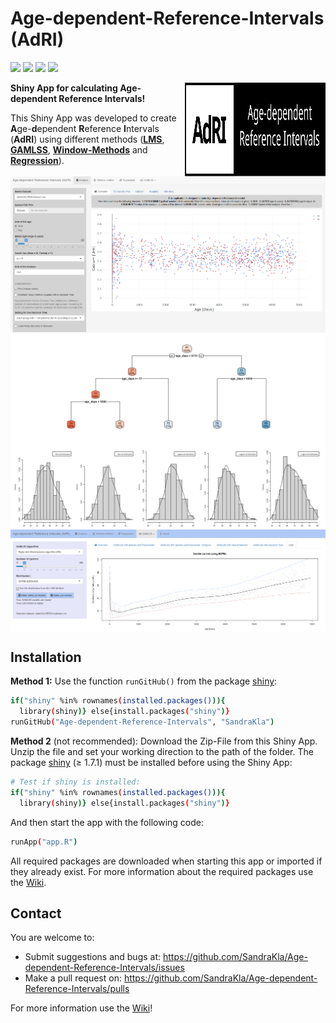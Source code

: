 # Age-dependent-Reference-Intervals (AdRI)

[![](https://img.shields.io/github/license/SandraKla/Age-dependent-Reference-Intervals.svg)]()
[![](https://img.shields.io/github/last-commit/SandraKla/Age-dependent-Reference-Intervals.svg)]()
[![](https://img.shields.io/github/languages/count/SandraKla/Age-dependent-Reference-Intervals.svg)]()
[![](https://img.shields.io/github/languages/top/SandraKla/Age-dependent-Reference-Intervals.svg)]()

<img src="www/Logo.svg" width="225px" height="150px" align="right"/>

**Shiny App for calculating Age-dependent Reference Intervals!**

This Shiny App was developed to create **A**ge-**d**ependent **R**eference **I**ntervals (**AdRI**) using different methods ([**LMS**](https://github.com/SandraKla/Age-dependent-Reference-Intervals/wiki/Generalized-additive-models-for-location,-scale-and-shape-(GAMLSS)#lms), [**GAMLSS**](https://github.com/SandraKla/Age-dependent-Reference-Intervals/wiki/Generalized-additive-models-for-location,-scale-and-shape-(GAMLSS)), [**Window-Methods**](https://github.com/SandraKla/Age-dependent-Reference-Intervals/wiki/Window-Methods) and [**Regression**](https://github.com/SandraKla/Age-dependent-Reference-Intervals/wiki/Regression)).

<img src="www/shiny_overview.png" align="center"/>
<img src="www/shiny_tree.png" align="center"/>
<img src="www/shiny_gamlss.png" align="center"/>

## Installation 

**Method 1:**
Use the function ```runGitHub()``` from the package [shiny](https://cran.r-project.org/web/packages/shiny/index.html):

```bash
if("shiny" %in% rownames(installed.packages())){
  library(shiny)} else{install.packages("shiny")}
runGitHub("Age-dependent-Reference-Intervals", "SandraKla")
```

**Method 2** (not recommended):
Download the Zip-File from this Shiny App. Unzip the file and set your working direction to the path of the folder. 
The package [shiny](https://cran.r-project.org/web/packages/shiny/index.html) (≥ 1.7.1) must be installed before using the Shiny App:

```bash
# Test if shiny is installed:
if("shiny" %in% rownames(installed.packages())){
  library(shiny)} else{install.packages("shiny")}
```
And then start the app with the following code:
```bash
runApp("app.R")
```

All required packages are downloaded when starting this app or imported if they already exist. For more information about the required packages use the [Wiki](https://github.com/SandraKla/Age-dependent-Reference-Intervals/wiki/Versions).

## Contact

You are welcome to:
- Submit suggestions and bugs at: https://github.com/SandraKla/Age-dependent-Reference-Intervals/issues
- Make a pull request on: https://github.com/SandraKla/Age-dependent-Reference-Intervals/pulls

For more information use the [Wiki](https://github.com/SandraKla/Age-dependent-Reference-Intervals/wiki)! 
